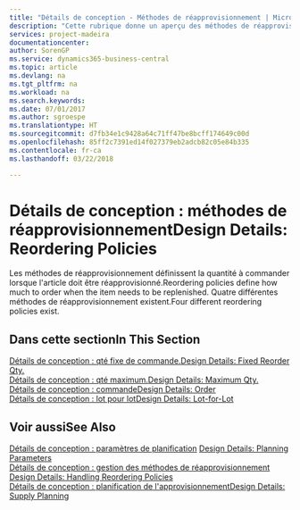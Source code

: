 ```yaml
---
title: "Détails de conception - Méthodes de réapprovisionnement | Microsoft Docs"
description: "Cette rubrique donne un aperçu des méthodes de réapprovisionnement."
services: project-madeira
documentationcenter: 
author: SorenGP
ms.service: dynamics365-business-central
ms.topic: article
ms.devlang: na
ms.tgt_pltfrm: na
ms.workload: na
ms.search.keywords: 
ms.date: 07/01/2017
ms.author: sgroespe
ms.translationtype: HT
ms.sourcegitcommit: d7fb34e1c9428a64c71ff47be8bcff174649c00d
ms.openlocfilehash: 85ff2c7391ed14f027379eb2adcb82c05e84b335
ms.contentlocale: fr-ca
ms.lasthandoff: 03/22/2018

---
```

# <a name="design-details-reordering-policies"></a><span data-ttu-id="88fd1-103">Détails de conception : méthodes de réapprovisionnement</span><span class="sxs-lookup"><span data-stu-id="88fd1-103">Design Details: Reordering Policies</span></span>
<span data-ttu-id="88fd1-104">Les méthodes de réapprovisionnement définissent la quantité à commander lorsque l'article doit être réapprovisionné.</span><span class="sxs-lookup"><span data-stu-id="88fd1-104">Reordering policies define how much to order when the item needs to be replenished.</span></span> <span data-ttu-id="88fd1-105">Quatre différentes méthodes de réapprovisionnement existent.</span><span class="sxs-lookup"><span data-stu-id="88fd1-105">Four different reordering policies exist.</span></span>  

## <a name="in-this-section"></a><span data-ttu-id="88fd1-106">Dans cette section</span><span class="sxs-lookup"><span data-stu-id="88fd1-106">In This Section</span></span>  
[<span data-ttu-id="88fd1-107">Détails de conception : qté fixe de commande.</span><span class="sxs-lookup"><span data-stu-id="88fd1-107">Design Details: Fixed Reorder Qty.</span></span>](design-details-fixed-reorder-qty.md)  
[<span data-ttu-id="88fd1-108">Détails de conception : qté maximum.</span><span class="sxs-lookup"><span data-stu-id="88fd1-108">Design Details: Maximum Qty.</span></span>](design-details-maximum-qty.md)  
[<span data-ttu-id="88fd1-109">Détails de conception : commande</span><span class="sxs-lookup"><span data-stu-id="88fd1-109">Design Details: Order</span></span>](design-details-order.md)  
[<span data-ttu-id="88fd1-110">Détails de conception : lot pour lot</span><span class="sxs-lookup"><span data-stu-id="88fd1-110">Design Details: Lot-for-Lot</span></span>](design-details-lot-for-lot.md)  

## <a name="see-also"></a><span data-ttu-id="88fd1-111">Voir aussi</span><span class="sxs-lookup"><span data-stu-id="88fd1-111">See Also</span></span>  
<span data-ttu-id="88fd1-112">[Détails de conception : paramètres de planification](design-details-planning-parameters.md) </span><span class="sxs-lookup"><span data-stu-id="88fd1-112">[Design Details: Planning Parameters](design-details-planning-parameters.md) </span></span>  
<span data-ttu-id="88fd1-113">[Détails de conception : gestion des méthodes de réapprovisionnement](design-details-handling-reordering-policies.md) </span><span class="sxs-lookup"><span data-stu-id="88fd1-113">[Design Details: Handling Reordering Policies](design-details-handling-reordering-policies.md) </span></span>  
[<span data-ttu-id="88fd1-114">Détails de conception : planification de l'approvisionnement</span><span class="sxs-lookup"><span data-stu-id="88fd1-114">Design Details: Supply Planning</span></span>](design-details-supply-planning.md)

